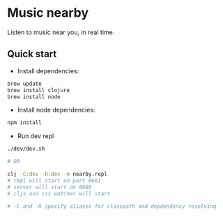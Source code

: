# Music nearby

Listen to music near you, in real time.

## Quick start

- Install dependencies:

```bash
brew update
brew install clojure
brew install node
```

- Install node dependencies:

```bash
npm install
```

- Run dev repl

```bash
./dev/dev.sh 

# OR

clj -C:dev -R:dev -m nearby.repl
# repl will start on port 6661
# server will start on 8080
# cljs and css watcher will start

# -C and -R specify aliases for classpath and depdendency resolving
```